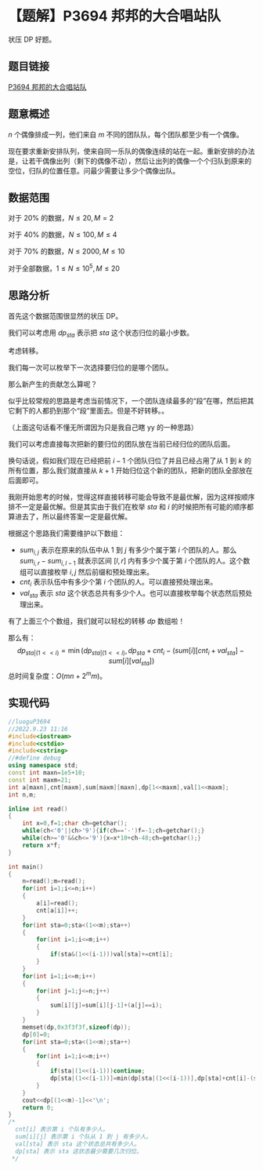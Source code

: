 # 【题解】P3694 邦邦的大合唱站队

状压 DP 好题。

## 题目链接

[P3694 邦邦的大合唱站队](https://www.luogu.com.cn/problem/P3694)

## 题意概述

$n$ 个偶像排成一列，他们来自 $m$ 不同的团队队，每个团队都至少有一个偶像。

现在要求重新安排队列，使来自同一乐队的偶像连续的站在一起。重新安排的办法是，让若干偶像出列（剩下的偶像不动），然后让出列的偶像一个个归队到原来的空位，归队的位置任意。问最少需要让多少个偶像出队。

## 数据范围

对于 $20\%$ 的数据，$N\le 20, M=2$

对于 $40\%$ 的数据，$N\le 100, M\le 4$

对于 $70\%$ 的数据，$N\le 2000, M\le 10$

对于全部数据，$1\le N\le 10^5, M\le 20$

## 思路分析

首先这个数据范围很显然的状压 DP。

我们可以考虑用 $dp_{sta}$ 表示把 $sta$ 这个状态归位的最小步数。

考虑转移。

我们每一次可以枚举下一次选择要归位的是哪个团队。

那么新产生的贡献怎么算呢？

似乎比较常规的思路是考虑当前情况下，一个团队连续最多的“段”在哪，然后把其它剩下的人都扔到那个“段”里面去。但是不好转移。。

（上面这句话看不懂无所谓因为只是我自己瞎 yy 的一种思路）

我们可以考虑直接每次把新的要归位的团队放在当前已经归位的团队后面。

换句话说，假如我们现在已经把前 $i-1$ 个团队归位了并且已经占用了从 $1$ 到 $k$ 的所有位置，那么我们就直接从 $k+1$ 开始归位这个新的团队，把新的团队全部放在后面即可。

我刚开始思考的时候，觉得这样直接转移可能会导致不是最优解，因为这样按顺序排不一定是最优解。但是其实由于我们在枚举 $sta$ 和 $i$ 的时候把所有可能的顺序都算进去了，所以最终答案一定是最优解。

根据这个思路我们需要维护以下数组：

- $sum_{i,j}$ 表示在原来的队伍中从 $1$ 到 $j$ 有多少个属于第 $i$ 个团队的人。那么 $sum_{i,r}-sum_{i,l-1}$ 就表示区间 $[l,r]$ 内有多少个属于第 $i$ 个团队的人。这个数组可以直接枚举 $i,j$ 然后前缀和预处理出来。
- $cnt_i$ 表示队伍中有多少个第 $i$ 个团队的人。可以直接预处理出来。
- $val_{sta}$ 表示 $sta$ 这个状态总共有多少个人。也可以直接枚举每个状态然后预处理出来。

有了上面三个个数组，我们就可以轻松的转移 $dp$ 数组啦！

那么有：
$$
dp_{sta|(1<<i)}=\min(dp_{sta|(1<<i)},dp_{sta}+cnt_i-(sum[i][cnt_i+val_{sta}]-sum[i][val_{sta}])
$$
总时间复杂度：$O(mn+2^mm)$。

## 实现代码

```cpp
//luoguP3694
//2022.9.23 11:16
#include<iostream>
#include<cstdio>
#include<cstring>
//#define debug
using namespace std;
const int maxn=1e5+10;
const int maxm=21;
int a[maxn],cnt[maxm],sum[maxm][maxn],dp[1<<maxm],val[1<<maxm];
int n,m;

inline int read()
{
	int x=0,f=1;char ch=getchar();
	while(ch<'0'||ch>'9'){if(ch=='-')f=-1;ch=getchar();}
	while(ch>='0'&&ch<='9'){x=x*10+ch-48;ch=getchar();}
	return x*f;
}

int main()
{
	n=read();m=read();
	for(int i=1;i<=n;i++)
	{
		a[i]=read();
		cnt[a[i]]++;
	}
	for(int sta=0;sta<(1<<m);sta++)
	{
		for(int i=1;i<=m;i++)
		{
			if(sta&(1<<(i-1)))val[sta]+=cnt[i];
		}
	}
	for(int i=1;i<=m;i++)
	{
		for(int j=1;j<=n;j++)
		{
			sum[i][j]=sum[i][j-1]+(a[j]==i);
		}
	}
	memset(dp,0x3f3f3f,sizeof(dp));
	dp[0]=0;
	for(int sta=0;sta<(1<<m);sta++)
	{
		for(int i=1;i<=m;i++)
		{
			if(sta|(1<<(i-1)))continue;
			dp[sta|(1<<(i-1))]=min(dp[sta|(1<<(i-1))],dp[sta]+cnt[i]-(sum[i][cnt[i]+val[sta]]-sum[i][val[sta]]));
		}
	}
	cout<<dp[(1<<m)-1]<<'\n';
	return 0;
}
/*
  cnt[i] 表示第 i 个队有多少人。
  sum[i][j] 表示第 i 个队从 1 到 j 有多少人。
  val[sta] 表示 sta 这个状态总共有多少人。
  dp[sta] 表示 sta 这状态最少需要几次归位。
 */
```

